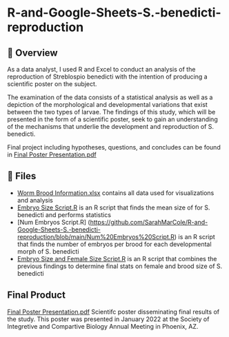 # R-and-Google-Sheets-S.-benedicti-reproduction
## 🔬 Overview
As a data analyst, I used R and Excel to conduct an analysis of the reproduction of Streblospio benedicti with the intention of producing a scientific poster on the subject.


The examination of the data consists of a statistical analysis as well as a depiction of the morphological and developmental variations that exist between the two types of larvae. The findings of this study, which will be presented in the form of a scientific poster, seek to gain an understanding of the mechanisms that underlie the development and reproduction of S. benedicti.


Final project including hypotheses, questions, and concludes can be found in [Final Poster Presentation.pdf](https://github.com/SarahMarCole/R-and-Google-Sheets-S.-benedicti-reproduction/blob/main/Final%20Poster%20Presentation.pdf)

## 📁 Files
* [Worm Brood Information.xlsx](https://github.com/SarahMarCole/R-and-Google-Sheets-S.-benedicti-reproduction/blob/main/Worm%20Brood%20Information.xlsx) contains all data used for visualizations and analysis
* [Embryo Size Script.R](https://github.com/SarahMarCole/R-and-Google-Sheets-S.-benedicti-reproduction/blob/main/Embryo%20Size%20Script.R) is an R script that finds the mean size of for S. benedicti and performs statistics
* [Num Embryos Script.R] (https://github.com/SarahMarCole/R-and-Google-Sheets-S.-benedicti-reproduction/blob/main/Num%20Embryos%20Script.R) is an R script that finds the number of embryos per brood for each developmental morph of S. benedicti
* [Embryo Size and Female Size Script.R](https://github.com/SarahMarCole/R-and-Google-Sheets-S.-benedicti-reproduction/blob/main/Embryo%20Size%20and%20Female%20Size%20Script.R) is an R script that combines the previous findings to determine final stats on female and brood size of S. benedicti

## Final Product
[Final Poster Presentation.pdf](https://github.com/SarahMarCole/R-and-Google-Sheets-S.-benedicti-reproduction/blob/main/Final%20Poster%20Presentation.pdf)
Scientifc poster disseminating final results of the study. This poster was presented in January 2022 at the Society of Integretive and Compartive Biology Annual Meeting in Phoenix, AZ. 
